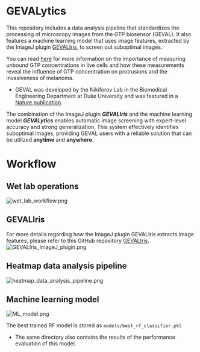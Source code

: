 # GEVALytics
This repository includes a data analysis pipeline that standardizes the 
processing of microscopy images from the GTP biosensor (GEVAL). It also features a machine learning model that uses image features, extracted by the ImageJ plugin [GEVALIris](https://github.com/junqilu/GEVALIris), to screen out suboptimal images.

You can read [here](GEVALIris_GEVALytics_presentation.pdf)  for 
more information on the importance of measuring unbound GTP concentrations in live cells and how these measurements reveal the influence of GTP concentration on protrusions and the invasiveness of melanoma.
* GEVAL was developed by the Nikiforov Lab in the Biomedical Engineering 
  Department at Duke University and was featured in a [Nature publication](https://www.nature.com/articles/s41467-021-26324-6).

The combination of the ImageJ plugin ***GEVALIris*** and the machine learning 
model ***GEVALytics*** enables automatic image screening with expert-level 
accuracy and strong generalization. This system effectively identifies 
suboptimal images, providing GEVAL users with a reliable solution that can 
be utilized __anytime__ and __anywhere__.

# Workflow
## Wet lab operations
![wet_lab_workflow.png](readme_images/wet_lab_workflow.png)

## GEVALIris
For more details regarding how the ImageJ plugin GEVALIris extracts image 
features, please 
refer to this GitHub repository [GEVALIris](https://github.com/junqilu/GEVALIris).
![GEVALIris_ImageJ_plugin.png](readme_images/GEVALIris_ImageJ_plugin.png)

## Heatmap data analysis pipeline
![heatmap_data_analysis_pipeline.png](readme_images/heatmap_data_analysis_pipeline.png)

## Machine learning model
![ML_model.png](readme_images/ML_model.png)

The best trained RF model is stored as `models/best_rf_classifier.pkl`
* The same directory also contains the results of the performance 
  evaluation of this model. 
